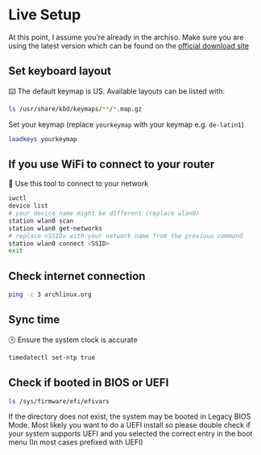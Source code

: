 # Live Setup

At this point, I assume you're already in the archiso. Make sure you are using the latest version which can be found on the [official download site](https://www.archlinux.org/download/)

## Set keyboard layout
⌨️ The default keymap is US. Available layouts can be listed with:
```bash
ls /usr/share/kbd/keymaps/**/*.map.gz
```
Set your keymap (replace `yourkeymap` with your keymap e.g. `de-latin1`)
```bash
loadkeys yourkeymap
```

## If you use WiFi to connect to your router
📶 Use this tool to connect to your network
```bash
iwctl
device list
# your device name might be different (replace wlan0)
station wlan0 scan
station wlan0 get-networks
# replace <SSID> with your network name from the previous command
station wlan0 connect <SSID>
exit
```

## Check internet connection
```bash
ping -c 3 archlinux.org
```

## Sync time
🕒 Ensure the system clock is accurate
```bash
timedatectl set-ntp true
```

## Check if booted in BIOS or UEFI
```bash
ls /sys/firmware/efi/efivars
```
If the directory does not exist, the system may be booted in Legacy BIOS Mode.
Most likely you want to do a UEFI install so please double check if your system supports UEFI and you selected the correct entry in the boot menu (In most cases prefixed with UEFI)

